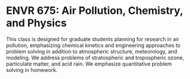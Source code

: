 # ENVR 675: Air Pollution, Chemistry, and Physics

This class is designed for graduate students planning for research in air pollution, emphasizing chemical kinetics and engineering approaches to problem solving in addition to atmospheric structure, meteorology, and modeling. We address problems of stratospheric and tropospheric ozone, particulate matter, and acid rain. We emphasize quantitative problem solving in homework.